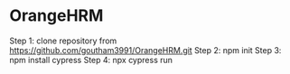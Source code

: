 # OrangeHRM

Step 1: clone repository from https://github.com/goutham3991/OrangeHRM.git
Step 2: npm init
Step 3: npm install cypress
Step 4: npx cypress run

